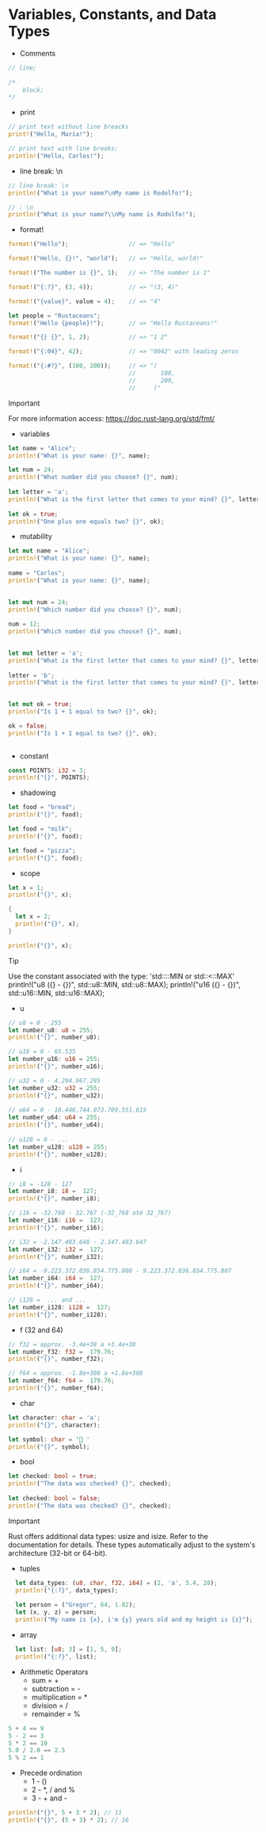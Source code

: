 # Variables, Constants, and Data Types

- Comments
```rust
// line;
  
/*
	block;
*/
```

- print
```rust
// print text without line breacks
print!("Hello, Maria!");

// print text with line breaks;
println!("Hello, Carlos!");
```

- line break: \n
```rust
// line break: \n
println!("What is your name?\nMy name is Rodolfo!");

// : \n
println!("What is your name?\\nMy name is Rodolfo!");
```

- format!
```rust
format!("Hello");                 // => "Hello"

format!("Hello, {}!", "world");   // => "Hello, world!"

format!("The number is {}", 1);   // => "The number is 1"

format!("{:?}", (3, 4));          // => "(3, 4)"

format!("{value}", value = 4);    // => "4"

let people = "Rustaceans";
format!("Hello {people}!");       // => "Hello Rustaceans!"

format!("{} {}", 1, 2);           // => "1 2"

format!("{:04}", 42);             // => "0042" with leading zeros

format!("{:#?}", (100, 200));     // => "(
                                  //       100,
                                  //       200,
                                  //     )"
```

> [!IMPORTANT]
For more information access: https://doc.rust-lang.org/std/fmt/
>


- variables
```rust
let name = "Alice";
println!("What is your name: {}", name);

let num = 24;
println!("What number did you choose? {}", num);
  
let letter = 'a';
println!("What is the first letter that comes to your mind? {}", letter);
  
let ok = true;
println!("One plus one equals two? {}", ok);
```

- mutability
```rust
let mut name = "Alice";
println!("What is your name: {}", name);
     
name = "Carlos";
println!("What is your name: {}", name);

     
let mut num = 24;
println!("Which number did you choose? {}", num);
     
num = 12;
println!("Which number did you choose? {}", num);
     

let mut letter = 'a';
println!("What is the first letter that comes to your mind? {}", letter);
     
letter = 'b';
println!("What is the first letter that comes to your mind? {}", letter);
     

let mut ok = true;
println!("Is 1 + 1 equal to two? {}", ok);

ok = false;
println!("Is 1 + 1 equal to two? {}", ok);
  
```

- constant 
```rust
const POINTS: i32 = 3;
println!("{}", POINTS);
```

- shadowing
```rust
let food = "bread";
println!("{}", food);

let food = "milk";
println!("{}", food);

let food = "pizza";
println!("{}", food);  
```

- scope
```rust
let x = 1;
println!("{}", x);

{
  let x = 2;
  println!("{}", x);
}

println!("{}", x);
```

> [!TIP]
Use the constant associated with the type: 'std::<type>::MIN or std::<type><::MAX'
println!("u8 ({} - {})", std::u8::MIN, std::u8::MAX);
println!("u16 ({} - {})", std::u16::MIN, std::u16::MAX);
>

- u
```rust
// u8 = 0 - 255
let number_u8: u8 = 255;
println!("{}", number_u8);

// u16 = 0 - 65.535
let number_u16: u16 = 255;
println!("{}", number_u16);

// u32 = 0 - 4.294.967.295
let number_u32: u32 = 255;
println!("{}", number_u32);
 
// u64 = 0 - 18.446.744.073.709.551.615
let number_u64: u64 = 255;
println!("{}", number_u64);
  
// u128 = 0 - ... 
let number_u128: u128 = 255;
println!("{}", number_u128);
```

- i 
```rust
// i8 = -128 - 127
let number_i8: i8 =  127;
println!("{}", number_i8);

// i16 = -32.768 - 32.767 (-32_768 até 32_767)
let number_i16: i16 =  127;
println!("{}", number_i16);

// i32 = -2.147.483.648 - 2.147.483.647
let number_i32: i32 =  127;
println!("{}", number_i32);

// i64 = -9.223.372.036.854.775.808 - 9.223.372.036.854.775.807
let number_i64: i64 =  127;
println!("{}", number_i64);

// i128 =  ... and ...
let number_i128: i128 =  127;
println!("{}", number_i128);  
```

- f (32 and 64)
```rust
// f32 = approx. -3.4e+38 a +3.4e+38
let number_f32: f32 =  179.76;
println!("{}", number_f32);

// f64 = approx. -1.8e+308 a +1.8e+308
let number_f64: f64 =  179.76;
println!("{}", number_f64);
```

- char
```rust
let character: char = 'a';
println!("{}", character);

let symbol: char = ' '
println!("{}", symbol);
```

- bool
```rust
let checked: bool = true;
println!("The data was checked? {}", checked);
 
let checked: bool = false;
println!("The data was checked? {}", checked);
```
> [!IMPORTANT] 
> Rust offers additional data types: usize and isize. Refer to the documentation for details.
> These types automatically adjust to the system's architecture (32-bit or 64-bit).
>

- tuples

```rust
  let data_types: (u8, char, f32, i64) = (2, 'a', 5.4, 28);
  println!("{:?}", data_types);
  
  let person = ("Gregor", 64, 1.82);
  let (x, y, z) = person;
  println!("My name is {x}, i'm {y} years old and my height is {z}");
```

- array

```rust
  let list: [u8; 3] = [1, 5, 9];
  println!("{:?}", list);
```

- Arithmetic Operators
    - sum = +
    - subtraction = -
    - multiplication = *
    - division = /
    - remainder = %

```rust
5 + 4 == 9
5 - 2 == 3
5 * 2 == 10
5.0 / 2.0 == 2.5
5 % 2 == 1
```

- Precede ordination
    - 1 - ()
    - 2 - *, / and %
    - 3 - + and -

```rust
println!("{}", 5 + 3 * 2); // 11
println!("{}", (5 + 3) * 2); // 16
```
